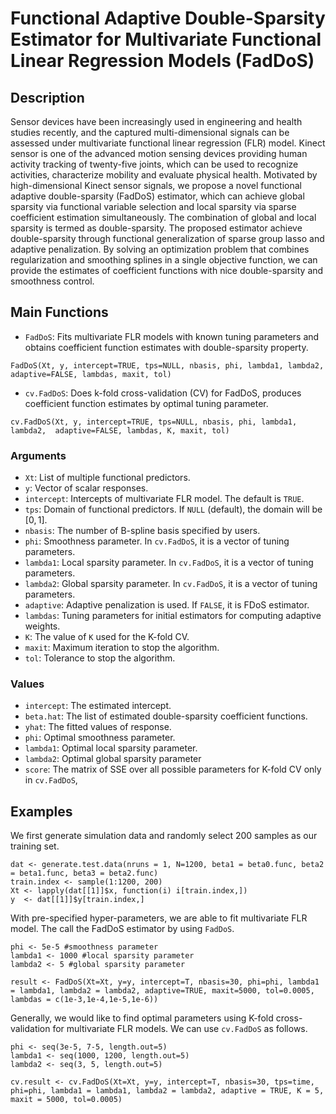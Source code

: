 # Functional Adaptive Double-Sparsity Estimator for Multivariate Functional Linear Regression Models (FadDoS)

## Description
Sensor devices have been increasingly used in engineering and health studies recently,
and the captured multi-dimensional signals can be assessed under multivariate functional
linear regression (FLR) model. Kinect sensor is one of the advanced motion sensing devices providing human activity tracking of twenty-five joints, which can be used to recognize activities,
characterize mobility and evaluate physical health. Motivated by high-dimensional Kinect
sensor signals, we propose a novel functional adaptive double-sparsity (FadDoS) estimator,
which can achieve global sparsity via functional variable selection and local sparsity via sparse
coefficient estimation simultaneously. The combination of global and local sparsity is termed as
double-sparsity. The proposed estimator achieve double-sparsity through functional generalization
of sparse group lasso and adaptive penalization. By solving an optimization problem that combines
regularization and smoothing splines in a single objective function, we can provide the estimates
of coefficient functions with nice double-sparsity and smoothness control.

## Main Functions
* `FadDoS`: Fits multivariate FLR models with known tuning parameters and obtains coefficient function estimates with double-sparsity property.

```
FadDoS(Xt, y, intercept=TRUE, tps=NULL, nbasis, phi, lambda1, lambda2, adaptive=FALSE, lambdas, maxit, tol)
```

* `cv.FadDoS`: Does k-fold cross-validation (CV) for FadDoS, produces coefficient function estimates by optimal tuning parameter. 

```
cv.FadDoS(Xt, y, intercept=TRUE, tps=NULL, nbasis, phi, lambda1, lambda2,  adaptive=FALSE, lambdas, K, maxit, tol)
```
### Arguments
* `Xt`: List of multiple functional predictors. 
* `y`: Vector of scalar responses. 
* `intercept`: Intercepts of multivariate FLR model. The default is `TRUE`.
* `tps`: Domain of functional predictors. If `NULL` (default), the domain will be $[0,1]$. 
* `nbasis`: The number of B-spline basis specified by users. 
* `phi`: Smoothness parameter. In `cv.FadDoS`, it is a vector of tuning parameters. 
* `lambda1`: Local sparsity parameter. In `cv.FadDoS`, it is a vector of tuning parameters. 
* `lambda2`: Global sparsity parameter. In `cv.FadDoS`, it is a vector of tuning parameters. 
* `adaptive`: Adaptive penalization is used. If `FALSE`, it is FDoS estimator. 
* `lambdas`: Tuning parameters for initial estimators for computing adaptive weights.
* `K`: The value of `K` used for the K-fold CV.
* `maxit`: Maximum iteration to stop the algorithm. 
* `tol`: Tolerance to stop the algorithm. 

### Values
* `intercept`: The estimated intercept. 
* `beta.hat`:  The list of estimated double-sparsity coefficient functions.
* `yhat`: The fitted values of response.
* `phi`: Optimal smoothness parameter. 
* `lambda1`: Optimal local sparsity parameter. 
* `lambda2`: Optimal global sparsity parameter
* `score`:  The matrix of SSE over all possible parameters for K-fold CV only in `cv.FadDoS`, 

## Examples

We first generate simulation data and randomly select 200 samples as our training set. 

```
dat <- generate.test.data(nruns = 1, N=1200, beta1 = beta0.func, beta2 = beta1.func, beta3 = beta2.func)
train.index <- sample(1:1200, 200)
Xt <- lapply(dat[[1]]$x, function(i) i[train.index,])
y  <- dat[[1]]$y[train.index,] 
```

With pre-specified hyper-parameters, we are able to fit multivariate FLR model. The call the FadDoS estimator by using `FadDoS`.

```
phi <- 5e-5 #smoothness parameter
lambda1 <- 1000 #local sparsity parameter
lambda2 <- 5 #global sparsity parameter

result <- FadDoS(Xt=Xt, y=y, intercept=T, nbasis=30, phi=phi, lambda1 = lambda1, lambda2 = lambda2, adaptive=TRUE, maxit=5000, tol=0.0005, lambdas = c(1e-3,1e-4,1e-5,1e-6))
```
Generally, we would like to find optimal parameters using K-fold cross-validation for multivariate FLR models. We can use 	`cv.FadDoS` as follows. 

```
phi <- seq(3e-5, 7-5, length.out=5)
lambda1 <- seq(1000, 1200, length.out=5)
lambda2 <- seq(3, 5, length.out=5)

cv.result <- cv.FadDoS(Xt=Xt, y=y, intercept=T, nbasis=30, tps=time, phi=phi, lambda1 = lambda1, lambda2 = lambda2, adaptive = TRUE, K = 5, maxit = 5000, tol=0.0005)
```






